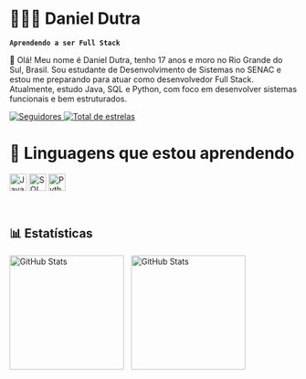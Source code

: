 # 🧑🏻‍💻 Daniel Dutra
**`Aprendendo a ser Full Stack`**

👋 Olá! Meu nome é Daniel Dutra, tenho 17 anos e moro no Rio Grande do Sul, Brasil. Sou estudante de Desenvolvimento de Sistemas no SENAC e estou me preparando para atuar como desenvolvedor Full Stack. Atualmente, estudo Java, SQL e Python, com foco em desenvolver sistemas funcionais e bem estruturados.

<a href="https://github.com/danieldutrafs?tab=followers">
  <img 
    alt="Seguidores" 
    title="Me siga no GitHub" 
    src="https://custom-icon-badges.demolab.com/github/followers/danieldutrafs?color=0d6efd&labelColor=084298&style=for-the-badge&logo=github&label=Seguidores&logoColor=white"
  />
</a>
<a href="https://github.com/danieldutrafs?tab=repositories&sort=stargazers">
  <img 
    alt="Total de estrelas" 
    title="Total de estrelas no GitHub" 
    src="https://custom-icon-badges.demolab.com/github/stars/danieldutrafs?color=FFD43B&labelColor=C6A700&style=for-the-badge&logo=star&label=Stars"
  />
</a>
   </p>

# 🤖 Linguagens que estou aprendendo

<img 
   align="center" 
   alt="Java" 
   title="Java" 
   width="30" 
   src="https://cdn.jsdelivr.net/gh/devicons/devicon/icons/java/java-original.svg"
/>
<img align="center" 
   alt="SQL" 
   title= "SQL" 
   width="30" 
   src="https://cdn.jsdelivr.net/gh/devicons/devicon/icons/mysql/mysql-original.svg"
/>
<img 
   align="center" 
   alt="Python" 
   title="Python" 
   width="30" 
   src="https://cdn.jsdelivr.net/gh/devicons/devicon/icons/python/python-original.svg"
/>

<br/>

## 📊 Estatísticas 

<p>
  <img 
    align="left" 
    alt="GitHub Stats" 
    height="200" 
    style="padding-right: 10px;" 
    src="https://github-readme-stats.vercel.app/api?username=danieldutrafs&show_icons=true&theme=tokyonight&include_all_commits=true&locale=pt-br" 
  />

<img 
      align="left" 
      alt="GitHub Stats" 
      height="200" 
      src="https://github-readme-stats.vercel.app/api/top-langs/?username=danieldutrafs&theme=tokyonight&layout=compact&custom_title=Tecnologias&langs_count=9" 
  />

</p>
